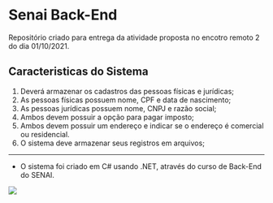 # Senai Back-End

Repositório criado para entrega da atividade proposta 
no encotro remoto 2 do dia 01/10/2021.

## Caracteristicas do Sistema
1. Deverá armazenar os cadastros das pessoas físicas e jurídicas;
2. As pessoas físicas possuem nome, CPF e data de nascimento;
3. As pessoas jurídicas possuem nome, CNPJ e razão social;
4. Ambos devem possuir a opção para pagar imposto;
5. Ambos devem possuir um endereço e indicar se o endereço é comercial ou residencial.
6. O sistema deve armazenar seus registros em arquivos;
<hr>

* O sistema foi criado em C# usando .NET, através do curso de Back-End do SENAI.

<img src="https://portalead.sp.senai.br/img/logo-senai2.png">

